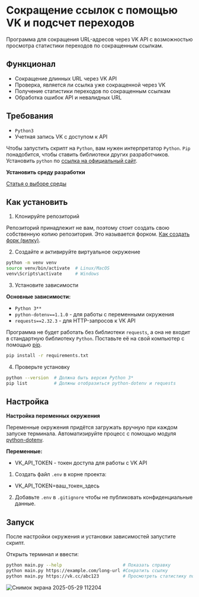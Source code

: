 # Сокращение ссылок с помощью VK и подсчет переходов
Программа для сокращения URL-адресов через VK API с возможностью просмотра статистики переходов по сокращенным ссылкам.

## Функционал
- Сокращение длинных URL через VK API
- Проверка, является ли ссылка уже сокращенной через VK
- Получение статистики переходов по сокращенным ссылкам
- Обработка ошибок API и невалидных URL

## Требования
- `Python3`
- Учетная запись VK с доступом к API

Чтобы запустить скрипт на `Python`, вам нужен интерпретатор `Python`. `Pip` понадобится, чтобы ставить библиотеки других разработчиков.
Установить `python` по [ссылка на официальный сайт](https://www.python.org/).

**Установить среду разработки**

[Статья о выборе среды](https://tproger.ru/articles/python-ide)

## Как установить
1. Клонируйте репозиторий

Репозиторий принадлежит не вам, поэтому стоит создать свою собственную копию репозитория. Это называется форком. [Как создать форк (вилку)](https://docs.github.com/ru/pull-requests/collaborating-with-pull-requests/working-with-forks/fork-a-repo).

2. Создайте и активируйте виртуальное окружение

```bash
python -m venv venv
source venv/bin/activate  # Linux/MacOS
venv\Scripts\activate     # Windows
```

3. Установите зависимости

**Основные зависимости:**
- `Python 3**`
- `python-dotenv==1.1.0` - для работы с переменными окружения
- `requests==2.32.3` - для HTTP-запросов к VK API

Программа не будет работать без библиотеки `requests`, а она не входит в стандартную библиотеку `Python`. Поставьте её на свой компьютер с помощью [pip](https://dvmn.org/encyclopedia/pip/pip_basic_usage/).

```bash
pip install -r requirements.txt
```

4. Проверьте установку
```bash
python --version  # Должна быть версия Python 3*
pip list          # Должны отобразиться python-dotenv и requests
```

## Настройка

**Настройка переменных окружения**

Переменные окружения придётся загружать вручную при каждом запуске терминала. Автоматизируйте процесс с помощью модуля [python-dotenv](https://pypi.org/project/python-dotenv/0.9.1/).

**Переменные:**
- VK_API_TOKEN - токен доступа для работы с VK API

1. Создать файл `.env` в корне проекта:
- VK_API_TOKEN=ваш_токен_здесь

2. Добавьте `.env` в `.gitignore` чтобы не публиковать конфиденциальные данные.

## Запуск
После настройки окружения и установки зависимостей запустите скрипт.

Открыть терминал и ввести:
```bash
python main.py --help                       # Показать справку
python main.py https://example.com/long-url #Сократить ссылку
python main.py https://vk.cc/abc123         # Просмотреть статистику по сокращенной ссылке
```

![Снимок экрана 2025-05-29 112204](https://github.com/user-attachments/assets/3139bba3-b736-491a-aebb-1b2d6b9448ca)
